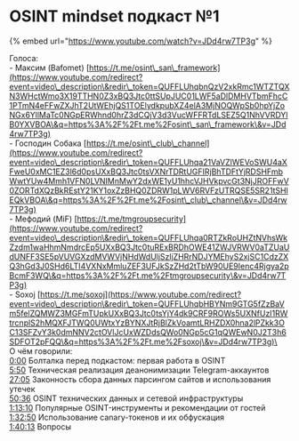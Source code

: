# OSINT mindset подкаст №1

{% embed url="https://www.youtube.com/watch?v=JDd4rw7TP3g" %}

Голоса: \
\- Максим (Bafomet) [https://t.me/osint\_san\_framework](https://www.youtube.com/redirect?event=video\_description\&redir\_token=QUFFLUhqbnQzV2xkRmc1WTZTQXN3WHctWmo3X19TTHN0Z3xBQ3Jtc0ttSUpJUC01LWF5aDlDMHVTbmFhcC1PTmN4eFFwZXJhT2UtWEhjQS1TOElydkpubXZ4elA3MjNOQWpSb0hpYjZoNGx6YllMaTc0NGpERWhnd0hrZ3dCQjV3d3VucWFFRTdLSEZ5Q1NhVVRDYlB0YXVBOA\&q=https%3A%2F%2Ft.me%2Fosint\_san\_framework\&v=JDd4rw7TP3g) \
\- Господин Собака [https://t.me/osint\_club\_channel](https://www.youtube.com/redirect?event=video\_description\&redir\_token=QUFFLUhqa21VaVZlWEVoSWU4aXFweU0xMC1EZ3l6d0psUXxBQ3Jtc0tsVXNrTDRtUGFIRjBhTDFtYjRDSHFmbWwtYUw4Mmh1VFN0LVNIMnMwY2dxWE1yU1hhcVJHVkpvcGt3NjJROFFwV0ZORTdXQzBkREstY21KY1oxZzBHQ0ZDRW1pLWV6RVFzUTRQSE5SR21tSHlEQkVBOA\&q=https%3A%2F%2Ft.me%2Fosint\_club\_channel\&v=JDd4rw7TP3g) \
\- Мефодий (MiF) [https://t.me/tmgroupsecurity](https://www.youtube.com/redirect?event=video\_description\&redir\_token=QUFFLUhqa0RTZkRoUHZtNVhsWkZzdm1waHhmNmdrcEp5UXxBQ3Jtc0tuRExBRDhOWE41ZWJVRWV0aTZUaUdUNFF3SE5pVUVGXzdMVWVjNHdWdUljSzljZHRrNDJYMEhyS2xjSC1CdzZXQ3hGd3J0SHd6LTI4VXNxMmluZEF3UFJkSzZHd2tTbW90UE9Ienc4Rjgya2pBcmF3WQ\&q=https%3A%2F%2Ft.me%2Ftmgroupsecurity\&v=JDd4rw7TP3g) \
\- Soxoj [https://t.me/soxoj](https://www.youtube.com/redirect?event=video\_description\&redir\_token=QUFFLUhqbHBYNm9GTG5fZzBaVm5felZQMWZ3MGFmTUpkUXxBQ3Jtc0tsYjY4dk9CRF9ROWs5UXNfUzI1RWtrcnplS2hMQXFJTWQ0UWtxYzBYNXJtRjBlZkVoamtLRHZDX0hna2lPZkk3OC13SFZvY3k0dmNNV2ctOVlJcUxWZDdsQWo0NGp5cG1qQWEwN0J2T3h6SDFOT2pFQQ\&q=https%3A%2F%2Ft.me%2Fsoxoj\&v=JDd4rw7TP3g)\
\
О чём говорили:\
[0:00](https://www.youtube.com/watch?v=JDd4rw7TP3g\&t=0s) Болталка перед подкастом: первая работа в OSINT \
[5:50](https://www.youtube.com/watch?v=JDd4rw7TP3g\&t=350s) Техническая реализация деанонимизации Telegram-аккаунтов \
[27:05](https://www.youtube.com/watch?v=JDd4rw7TP3g\&t=1625s) Законность сбора данных парсингом сайтов и использования утечек \
[50:36](https://www.youtube.com/watch?v=JDd4rw7TP3g\&t=3036s) OSINT технических данных и сетевой инфраструктуры \
[1:13:10](https://www.youtube.com/watch?v=JDd4rw7TP3g\&t=4390s) Популярные OSINT-инструменты и рекомендации от гостей \
[1:32:50](https://www.youtube.com/watch?v=JDd4rw7TP3g\&t=5570s) Использование canary-токенов и их обфускация \
[1:40:13](https://www.youtube.com/watch?v=JDd4rw7TP3g\&t=6013s) Вопросы
